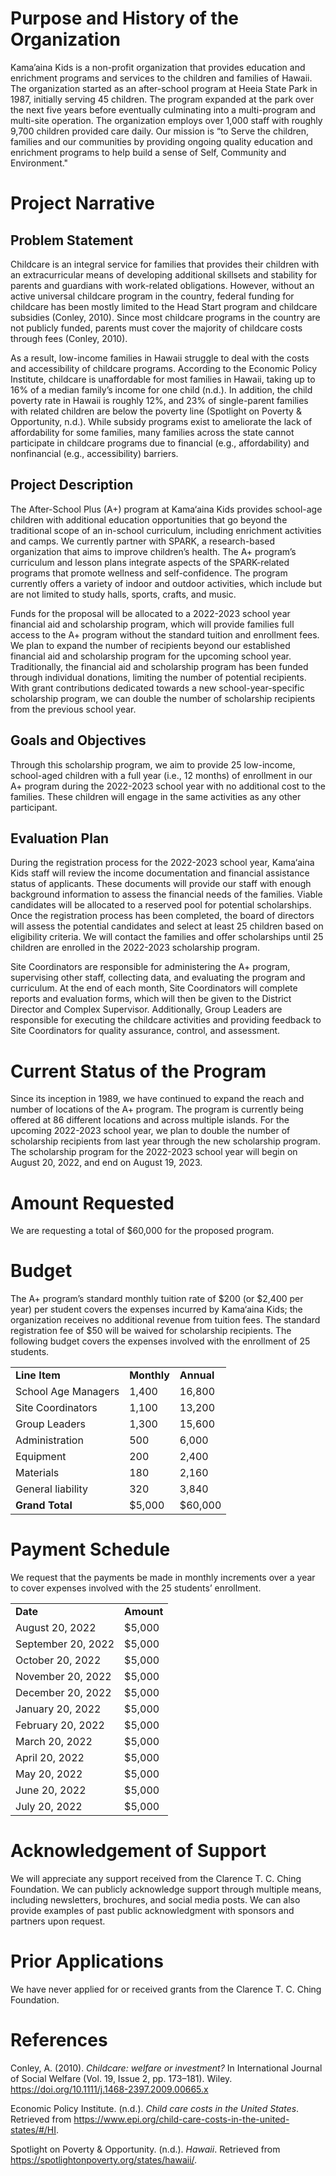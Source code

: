 # Purpose and History of the Organization

Kama’aina Kids is a non-profit organization that provides education and enrichment programs and services to the children and families of Hawaii. The organization started as an after-school program at Heeia State Park in 1987, initially serving 45 children. The program expanded at the park over the next five years before eventually culminating into a multi-program and multi-site operation. The organization employs over 1,000 staff with roughly 9,700 children provided care daily. Our mission is “to Serve the children, families and our communities by providing ongoing quality education and enrichment programs to help build a sense of Self, Community and Environment."

# Project Narrative

## Problem Statement

Childcare is an integral service for families that provides their children with an extracurricular means of developing additional skillsets and stability for parents and guardians with work-related obligations. However, without an active universal childcare program in the country, federal funding for childcare has been mostly limited to the Head Start program and childcare subsidies (Conley, 2010). Since most childcare programs in the country are not publicly funded, parents must cover the majority of childcare costs through fees (Conley, 2010).

As a result, low-income families in Hawaii struggle to deal with the costs and accessibility of childcare programs. According to the Economic Policy Institute, childcare is unaffordable for most families in Hawaii, taking up to 16% of a median family’s income for one child (n.d.). In addition, the child poverty rate in Hawaii is roughly 12%, and 23% of single-parent families with related children are below the poverty line (Spotlight on Poverty & Opportunity, n.d.). While subsidy programs exist to ameliorate the lack of affordability for some families, many families across the state cannot participate in childcare programs due to financial (e.g., affordability) and nonfinancial (e.g., accessibility) barriers.

## Project Description

The After-School Plus (A+) program at Kama‘aina Kids provides school-age children with additional education opportunities that go beyond the traditional scope of an in-school curriculum, including enrichment activities and camps. We currently partner with SPARK, a research-based organization that aims to improve children’s health. The A+ program’s curriculum and lesson plans integrate aspects of the SPARK-related programs that promote wellness and self-confidence. The program currently offers a variety of indoor and outdoor activities, which include but are not limited to study halls, sports, crafts, and music.

Funds for the proposal will be allocated to a 2022-2023 school year financial aid and scholarship program, which will provide families full access to the A+ program without the standard tuition and enrollment fees. We plan to expand the number of recipients beyond our established financial aid and scholarship program for the upcoming school year. Traditionally, the financial aid and scholarship program has been funded through individual donations, limiting the number of potential recipients. With grant contributions dedicated towards a new school-year-specific scholarship program, we can double the number of scholarship recipients from the previous school year.

## Goals and Objectives

Through this scholarship program, we aim to provide 25 low-income, school-aged children with a full year (i.e., 12 months) of enrollment in our A+ program during the 2022-2023 school year with no additional cost to the families. These children will engage in the same activities as any other participant.

## Evaluation Plan

During the registration process for the 2022-2023 school year, Kama‘aina Kids staff will review the income documentation and financial assistance status of applicants. These documents will provide our staff with enough background information to assess the financial needs of the families. Viable candidates will be allocated to a reserved pool for potential scholarships. Once the registration process has been completed, the board of directors will assess the potential candidates and select at least 25 children based on eligibility criteria. We will contact the families and offer scholarships until 25 children are enrolled in the 2022-2023 scholarship program.

Site Coordinators are responsible for administering the A+ program, supervising other staff, collecting data, and evaluating the program and curriculum. At the end of each month, Site Coordinators will complete reports and evaluation forms, which will then be given to the District Director and Complex Supervisor. Additionally, Group Leaders are responsible for executing the childcare activities and providing feedback to Site Coordinators for quality assurance, control, and assessment.

# Current Status of the Program

Since its inception in 1989, we have continued to expand the reach and number of locations of the A+ program. The program is currently being offered at 86 different locations and across multiple islands. For the upcoming 2022-2023 school year, we plan to double the number of scholarship recipients from last year through the new scholarship program. The scholarship program for the 2022-2023 school year will begin on August 20, 2022, and end on August 19, 2023.

# Amount Requested

We are requesting a total of $60,000 for the proposed program.

# Budget

The A+ program’s standard monthly tuition rate of $200 (or $2,400 per year) per student covers the expenses incurred by Kama‘aina Kids; the organization receives no additional revenue from tuition fees. The standard registration fee of $50 will be waived for scholarship recipients. The following budget covers the expenses involved with the enrollment of 25 students.

|   |   |   |
|---|---|---|
|**Line Item**|**Monthly**|**Annual**|
|School Age Managers|1,400|16,800|
|Site Coordinators|1,100|13,200|
|Group Leaders|1,300|15,600|
|Administration|500|6,000|
|Equipment|200|2,400|
|Materials|180|2,160|
|General liability|320|3,840|
|**Grand Total**|$5,000|$60,000|

# Payment Schedule

We request that the payments be made in monthly increments over a year to cover expenses involved with the 25 students’ enrollment.

|   |   |
|---|---|
|**Date**|**Amount**|
|August 20, 2022|$5,000|
|September 20, 2022|$5,000|
|October 20, 2022|$5,000|
|November 20, 2022|$5,000|
|December 20, 2022|$5,000|
|January 20, 2022|$5,000|
|February 20, 2022|$5,000|
|March 20, 2022|$5,000|
|April 20, 2022|$5,000|
|May 20, 2022|$5,000|
|June 20, 2022|$5,000|
|July 20, 2022|$5,000|

# Acknowledgement of Support

We will appreciate any support received from the Clarence T. C. Ching Foundation. We can publicly acknowledge support through multiple means, including newsletters, brochures, and social media posts. We can also provide examples of past public acknowledgment with sponsors and partners upon request.

# Prior Applications

We have never applied for or received grants from the Clarence T. C. Ching Foundation.

# References

Conley, A. (2010). *Childcare: welfare or investment?* In International Journal of Social Welfare (Vol. 19, Issue 2, pp. 173–181). Wiley. https://doi.org/10.1111/j.1468-2397.2009.00665.x

Economic Policy Institute. (n.d.). *Child care costs in the United States*. Retrieved from https://www.epi.org/child-care-costs-in-the-united-states/#/HI.

Spotlight on Poverty & Opportunity. (n.d.). *Hawaii*. Retrieved from https://spotlightonpoverty.org/states/hawaii/.
